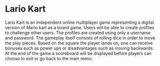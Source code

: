 # Lario Kart

Lario Kart is an independent online multiplayer game representing a digital version of Mario kart as a board game. 
Users will be able to create profiles to challenge other users. The profiles are created using only a username and password. 
The gameplay itself consists of rolling dice in order to move the play pieces. Based on the square the player
lands on, one can receive bonuses such as power ups or disadvantages such as moving backwards.
At the end of the game a scoreboard will be displayed before players can choose to exit or go back to the main menu.